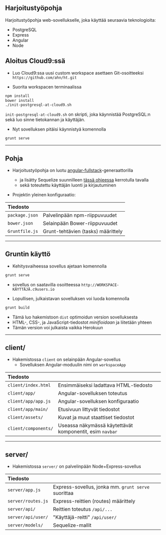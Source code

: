Harjoitustyöpohja
-----------------

Harjoitustyöpohja web-sovellukselle, joka käyttää seuraavia teknologioita:

* PostgreSQL
* Express
* Angular
* Node


## Aloitus Cloud9:ssä

* Luo Cloud9:ssa uusi custom workspace asettaen Git-osoitteeksi
`https://github.com/ahn/ht.git`

* Suorita workspacen terminaalissa

```bash
npm install
bower install
./init-postgresql-at-cloud9.sh
```

`init-postgresql-at-cloud9.sh` on skripti,
joka käynnistää PostgreSQL:n sekä luo sinne tietokannan ja käyttäjän.


* Nyt sovelluksen pitäisi käynnistyä komennolla

```bash
grunt serve
```

---

## Pohja

* Harjoitustyöpohja on luotu
[angular-fullstack](https://github.com/DaftMonk/generator-angular-fullstack)-generaattorilla
    * ja lisätty Sequelize suunnilleen
[tässä ohjeessa](http://docs.sequelizejs.com/en/1.7.0/articles/express/)
kerrotulla tavalla
    * sekä toteutettu käyttäjän luonti ja kirjautuminen

* Projektin yleinen konfiguraatio:

| Tiedosto |    |
|:--------|:---|
| `package.json` | Palvelinpään npm-riippuvuudet |
| `bower.json` | Selainpään Bower-riippuvuudet |
| `Gruntfile.js` | Grunt-tehtävien (tasks) määrittely |

---

## Gruntin käyttö

* Kehitysvaiheessa sovellus ajetaan komennolla
```bash
grunt serve
```

* sovellus on saatavilla osoitteessa `http://WORKSPACE-KÄYTTÄJÄ.c9users.io`

* Lopullisen, julkaistavan sovelluksen voi luoda komennolla
```bash
grunt build
```

* Tämä luo hakemistoon `dist` optimoidun version sovelluksesta
* HTML-, CSS-, ja JavaScript-tiedostot *minifioidaan* ja liitetään yhteen
* Tämän version voi julkaista vaikka Herokuun

---

## client/

* Hakemistossa `client` on  selainpään Angular-sovellus
    * Sovelluksen Angular-moduulin nimi on `workspaceApp`

|Tiedosto|    |
|:-------|:---|
| `client/index.html` | Ensimmäiseksi ladattava HTML-tiedosto |
| `client/app/` | Angular-sovelluksen toteutus |
| `client/app/app.js` | Angular-sovelluksen konfiguraatio |
| `client/app/main/` | Etusivuun littyvät tiedostot |
| `client/assets/` | Kuvat ja muut staattiset tiedostot |
| `client/components/` | Useassa näkymässä käytettävät komponentit, esim `navbar`|

---

## server/

* Hakemistossa `server/` on palvelinpään Node+Express-sovellus

|Tiedosto|    |
|:-------|:---|
| `server/app.js` | Express-sovellus, jonka mm. `grunt serve` suorittaa |
| `server/routes.js` | Express-reittien (routes) määrittely |
| `server/api/` | Reittien toteutus `/api/...` |
| `server/api/user/` | "Käyttäjä-reitti" `/api/user/` |
| `server/models/` | Sequelize-mallit |

